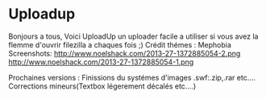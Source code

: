 Uploadup
=======
Bonjours a tous,
Voici UploadUp un uploader facile a utiliser si vous avez la flemme d'ouvrir filezilla a chaques fois ;)
Crédit thémes :
Mephobia
Screenshots:
http://www.noelshack.com/2013-27-1372885054-2.png
http://www.noelshack.com/2013-27-1372885054-1.png

Prochaines versions :
Finissions du systémes d'images .swf:.zip,.rar etc....
Corrections mineurs(Textbox légerement décalés etc....)
